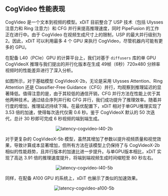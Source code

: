 ## CogVideo 性能表现

CogVideo 是一个文本到视频的模型。xDiT 目前整合了 USP 技术（包括 Ulysses 注意力和 Ring 注意力）和 CFG 并行来提高推理速度，同时 PipeFusion 的工作正在进行中。由于 CogVideo 在视频生成尺寸上的限制，USP 的最大并行级别为 2。因此，xDiT 可以利用最多 4 个 GPU 来执行 CogVideo，尽管机器内可能有更多的 GPU。

在配备 L40（PCIe）GPU 的计算平台上，我们对基于 `diffusers` 库的单 GPU CogVideoX 推理与我们提出的并行化版本在生成 49帧（6秒）720x480 分辨率视频时的性能差异进行了深入分析。

如图所示，对于基础模型 CogVideoX-2b，无论是采用 Ulysses Attention、Ring Attention 还是 Classifier-Free Guidance（CFG）并行，均观察到推理延迟的显著降低。值得注意的是，由于其较低的通信开销，CFG 并行方法在性能上优于其他两种技术。通过结合序列并行和 CFG 并行，我们成功提升了推理效率。随着并行度的增加，推理延迟持续下降。在最优配置下，xDiT 相对于单GPU推理实现了 3.53 倍的加速，使得每次迭代仅需 0.6 秒。鉴于 CogVideoX 默认的 50 次迭代，总计 30 秒即可完成 6 秒视频的端到端生成。

<div align="center">
    <img src="https://raw.githubusercontent.com/xdit-project/xdit_assets/main/performance/cogvideo/cogvideo-l40-2b.png" 
    alt="latency-cogvideo-l40-2b">
</div>

对于更复杂的 CogVideoX-5b 模型，虽然其增加了参数以提升视频质量和视觉效果，导致计算成本显著增加，但所有方法在该模型上仍保持了与 CogVideoX-2b 相似的性能趋势，且并行版本的加速比进一步提升。与单GPU版本相比，xDiT 实现了高达 3.91 倍的推理速度提升，将端到端视频生成时间缩短至 80 秒左右。

<div align="center">
    <img src="https://raw.githubusercontent.com/xdit-project/xdit_assets/main/performance/cogvideo/cogvideo-l40-5b.png" 
    alt="latency-cogvideo-l40-5b">
</div>

同样，在配备 A100 GPU 的系统上，xDiT 也展示了类似的加速效果。

<div align="center">
    <img src="https://raw.githubusercontent.com/xdit-project/xdit_assets/main/performance/cogvideo/cogvideo-a100-5b.png" 
    alt="latency-cogvideo-a100-5b">
</div>